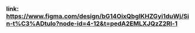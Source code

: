 ###  link: https://www.figma.com/design/bG14OixQbgIKHZGyi1duWj/Sin-t%C3%ADtulo?node-id=4-12&t=pedA2EMLXJQzZ2Rl-1
